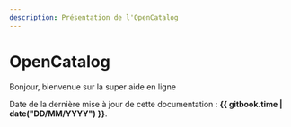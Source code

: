 ```yaml
---
description: Présentation de l'OpenCatalog
---
```


# OpenCatalog

Bonjour, bienvenue sur la super aide en ligne

Date de la dernière mise à jour de cette documentation : **{{ gitbook.time | date("DD/MM/YYYY") }}**.
